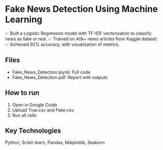 # Fake News Detection Using Machine Learning
✅ Built a Logistic Regression model with TF-IDF vectorization to classify news as fake or real.
✅ Trained on 40k+ news articles from Kaggle dataset.
✅ Achieved 92% accuracy, with visualization of metrics.

## Files
- Fake_News_Detection.ipynb: Full code
- Fake_News_Detection.pdf: Report with outputs

## How to run
1. Open in Google Colab
2. Upload True.csv and Fake.csv
3. Run all cells

## Key Technologies
Python, Scikit-learn, Pandas, Matplotlib, Seaborn
